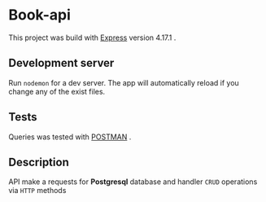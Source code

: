# Book-api

This project was build with  [Express](https://expressjs.com/) version 4.17.1 .

## Development server

Run `nodemon` for a dev server. The app will automatically reload if you change any of the exist files.

## Tests

Queries was tested with [POSTMAN](https://www.postman.com/) .

## Description

API make a requests for **Postgresql** database and handler `CRUD` operations via `HTTP` methods   
